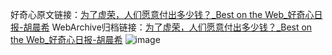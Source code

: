 好奇心原文链接：[为了虚荣，人们愿意付出多少钱？_Best on the Web_好奇心日报-胡晨希](https://www.qdaily.com/articles/9457.html)
WebArchive归档链接：[为了虚荣，人们愿意付出多少钱？_Best on the Web_好奇心日报-胡晨希](http://web.archive.org/web/20190623154249/https://www.qdaily.com/articles/9457.html)
![image](http://ww3.sinaimg.cn/large/007d5XDply1g3wfl6avouj30u03g4wvk)